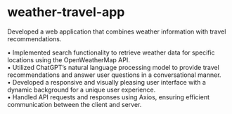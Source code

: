 # weather-travel-app

Developed a web application that combines weather information with travel recommendations.

•	Implemented search functionality to retrieve weather data for specific locations using the OpenWeatherMap API.  
•	Utilized ChatGPT’s natural language processing model to provide travel recommendations and answer user questions in a conversational manner.   
•	Developed a responsive and visually pleasing user interface with a dynamic background for a unique user experience.  
•	Handled API requests and responses using Axios, ensuring efficient communication between the client and server.

